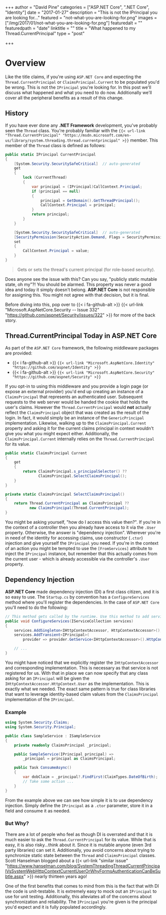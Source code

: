 +++
author = "David Pine"
categories = ["ASP.NET Core", ".NET Core", "Identity"]
date = "2017-01-27"
description = "This is not the IPrincipal you are looking for..."
featured = "not-what-you-are-looking-for.png"
images = ["/img/2017/01/not-what-you-are-looking-for.png"]
featuredalt = ""
featuredpath = "date"
linktitle = ""
title = "What happened to my Thread.CurrentPrincipal"
type = "post"

+++

# Overview

Like the title claims, if you're using `ASP.NET Core` and expecting the `Thread.CurrentPrincipal` or `ClaimsPrincipal.Current` to be populated you'd be wrong. This is not the
`IPrincipal` you're looking for. In this post we'll discuss what happened and what you need to do now. Additionally we'll cover all the peripheral benefits as a result of this change.

## History

If you have ever done any **.NET Framework** development, you've probably seen the `Thread` class. You're probably familiar with the `{{< url-link "Thread.CurrentPrincipal" "https://msdn.microsoft.com/en-us/library/system.threading.thread.currentprincipal" >}}` member. This member of the `Thread` class is defined as follows:

```csharp
public static IPrincipal CurrentPrincipal
{
    [System.Security.SecuritySafeCritical]  // auto-generated
    get
    {
        lock (CurrentThread)
        {
            var principal = (IPrincipal)CallContext.Principal;
            if (principal == null)
            {
                principal = GetDomain().GetThreadPrincipal();
                CallContext.Principal = principal;
            }
            return principal;
        }
    }

    [System.Security.SecuritySafeCritical]  // auto-generated
    [SecurityPermission(SecurityAction.Demand, Flags = SecurityPermissionFlag.ControlPrincipal)]
    set
    {
        CallContext.Principal = value;
    }
}
```

> Gets or sets the thread's current principal (for role-based security).

Does anyone see the issue with this? Can you say, "publicly static mutable state, oh my"?! You should be alarmed. This property was never a good idea and today it simply doesn't belong. **ASP.NET Core** is not responsible for assigning this. You might not agree with that decision, but it is final.

Before diving into this, pop over to {{< i fa-github-alt >}} {{< url-link "Microsoft.AspNetCore.Security -- Issue 332" "https://github.com/aspnet/Security/issues/322" >}} for more of the back story.

## Thread.CurrentPrincipal Today in ASP.NET Core

As part of the `ASP.NET Core` framework, the following middleware packages are provided:

- {{< i fa-github-alt >}} `{{< url-link "Microsoft.AspNetCore.Identity" "https://github.com/aspnet/Identity" >}}`
- {{< i fa-github-alt >}} `{{< url-link "Microsoft.AspNetCore.Security" "https://github.com/aspnet/Security" >}}`

If you opt-in to using this middleware and you provide a login page (or expose an external provider) you'd end up creating an instance of a `ClaimsPrincipal` that represents an authenticated user. Subsequent requests to the web server would be handed the cookie that holds the user's claims. However the `Thread.CurrentPrincipal` would **not** actually reflect the `ClaimsPrincipal` object that was created as the result of the login. In fact, it would simply be an instance of the `GenericPrincipal` implementation. Likewise, walking up to the `ClaimsPrincipal.Current` property and asking it for the current claims principal in context wouldn't give you what you might expect either. Additionally, the `ClaimsPrincipal.Current` internally relies on the `Thread.CurrentPrincipal` for its value.

```csharp
public static ClaimsPrincipal Current
{
    get
    {
        return ClaimsPrincipal.s_principalSelector() ??
               ClaimsPrincipal.SelectClaimsPrincipal();
    }
}

private static ClaimsPrincipal SelectClaimsPrincipal()
{
    return Thread.CurrentPrincipal as ClaimsPrincipal ??
           new ClaimsPrincipal(Thread.CurrentPrincipal);
}
```

You might be asking yourself, "how do I access this value then?". If you're in the context of a controller then you already have access to it via the `.User` property. Otherwise, the answer is "dependency injection". Wherever you're in need of the identity for accessing claims, use constructor (`.ctor`) injection and give yourself the `IPrincipal` you need. If you're in the context of an action you might be tempted to use the `[FromServices]` attribute to inject the `IPrincipal` instance, but remember that this actually comes from the current user - which is already accessible via the controller's `.User` property.

## Dependency Injection

**ASP.NET Core** made dependency injection (DI) a first class citizen, and it is so easy to use. The `Startup.cs` by convention has a `ConfigureServices` method where you'll
register the dependencies. In the case of `ASP.NET Core` you'll need to do the following:

```csharp
// This method gets called by the runtime. Use this method to add services to the container.
public void ConfigureServices(IServiceCollection services)
{
    services.AddSingleton<IHttpContextAccessor, HttpContextAccessor>();
    services.AddTransient<IPrincipal>(
        provider => provider.GetService<IHttpContextAccessor>().HttpContext.User);

    // ...
}
```

You might have noticed that we explicitly register the `IHttpContextAccessor` and corresponding implementation. This is necessary as that service is not registered for us. With that in place we can now specify that any class asking for an `IPrincipal` will be given the `IHttpContextAccessor.HttpContext.User` as the implementation. This is exactly what we needed. The exact same pattern is true for class libraries that want to leverage identity-based claim values from the `ClaimsPrincipal` implementation of the `IPrincipal`.

### Example

```csharp
using System.Security.Claims;
using System.Security.Principal;

public class SampleService : ISampleService
{
    private readonly ClaimsPrincipal _principal;

    public SampleService(IPrincipal principal) =>
        _principal = principal as ClaimsPrincipal;

    public Task ConsumeAsync()
    {
        var dobClaim = _principal?.FindFirst(ClaimTypes.DateOfBirth);
        // Take some action ...
    }
}
```

From the example above we can see how simple it is to use dependency injection. Simply define the `IPrincipal` as a `.ctor` parameter, store it in a field and consume it as needed.

### But Why?

There are a lot of people who feel as though DI is overrated and that it is much easier to ask the `Thread.CurrentPrincipal` for its value. While that is easy, it is also risky...think about it. Since it is mutable anyone (even 3rd party libraries) can set it. Additionally, you avoid concerns about trying to synchronize static state between the `Thread` and `ClaimsPrincipal` classes. Scott Hanselman blogged about a {{< url-link "similar issue" "https://www.hanselman.com/blog/SystemThreadingThreadCurrentPrincipalVsSystemWebHttpContextCurrentUserOrWhyFormsAuthenticationCanBeSubtle.aspx" >}} nearly thirteen years ago!

One of the first benefits that comes to mind from this is the fact that with DI the code is unit-testable. It is extremely easy to mock out an `IPrincipal` to use for unit
testing. Additionally, this alleviates all of the concerns about synchronization and reliability. The `IPrincipal` you're given is the principal you'd expect and it is fully
populated accordingly.
